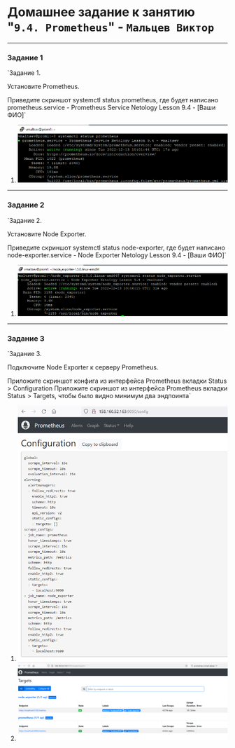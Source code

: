 # Домашнее задание к занятию "`9.4. Prometheus`" - `Мальцев Виктор`

---

### Задание 1

`Задание 1.

Установите Prometheus.

Приведите скриншот systemctl status prometheus, где будет написано prometheus.service - Prometheus Service Netology Lesson 9.4 - [Ваши ФИО]`

1) ![alt text](https://github.com/vmmaltsev/screnshot/blob/main/Screenshot_12.png)

---

### Задание 2

`Задание 2.

Установите Node Exporter.

Приведите скриншот systemctl status node-exporter, где будет написано node-exporter.service - Node Exporter Netology Lesson 9.4 - [Ваши ФИО]`

1) ![alt text](https://github.com/vmmaltsev/screnshot/blob/main/Screenshot_13.png)


---

### Задание 3

`Задание 3.

Подключите Node Exporter к серверу Prometheus.

Приложите скриншот конфига из интерфейса Prometheus вкладки Status > Configuration Приложите скриншот из интерфейса Prometheus вкладки Status > Targets, чтобы было видно минимум два эндпоинта`

1) ![alt text](https://github.com/vmmaltsev/screnshot/blob/main/Screenshot_14.png)
2) ![alt text](https://github.com/vmmaltsev/screnshot/blob/main/Screenshot_15.png)

